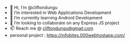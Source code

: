 - 👋 Hi, I’m @cliftondungu
- 👀 I’m interested in Web Applications Development
- 🌱 I’m currently learning Android Development
- 💞️ I’m looking to collaborate on any Express JS project
- 📫 Reach me @ cliftondungu@gmail.com
- personal project : https://infobites.000webhostapp.com/

<!---
cliftondungu/cliftondungu is a ✨ special ✨ repository because its `README.md` (this file) appears on your GitHub profile.
You can click the Preview link to take a look at your changes.
--->
